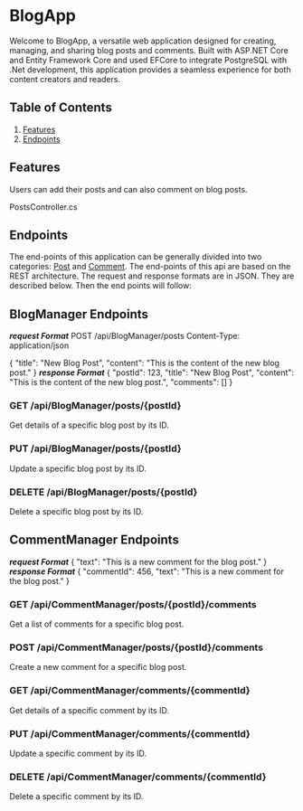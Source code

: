 
# BlogApp

Welcome to BlogApp, a versatile web application designed for creating, managing, and sharing blog posts and comments. Built with ASP.NET Core and Entity Framework Core and used EFCore to integrate PostgreSQL with .Net development, this application provides a seamless experience for both content creators and readers.


## Table of Contents
1. [Features](#features)
2. [Endpoints](#endpoints)

## Features
Users can add their posts and can also comment on blog posts.

 PostsController.cs

## Endpoints
The end-points of this application can be generally divided into two categories: [Post](#1-post) and [Comment](#2-comment).
The end-points of this api are based on the REST architecture. The request and response formats are in JSON. They are described below. Then the end points will follow:


## BlogManager Endpoints
***request Format***
POST /api/BlogManager/posts
Content-Type: application/json

{
  "title": "New Blog Post",
  "content": "This is the content of the new blog post."
}
***response Format***
{
  "postId": 123,
  "title": "New Blog Post",
  "content": "This is the content of the new blog post.",
  "comments": []
}
### GET /api/BlogManager/posts/{postId}
Get details of a specific blog post by its ID.

### PUT /api/BlogManager/posts/{postId}

Update a specific blog post by its ID.

### DELETE /api/BlogManager/posts/{postId}

Delete a specific blog post by its ID.

## CommentManager Endpoints

***request Format***
{
  "text": "This is a new comment for the blog post."
}
***response Format***
{
  "commentId": 456,
  "text": "This is a new comment for the blog post."
}
### GET /api/CommentManager/posts/{postId}/comments

Get a list of comments for a specific blog post.


### POST /api/CommentManager/posts/{postId}/comments

Create a new comment for a specific blog post.

### GET /api/CommentManager/comments/{commentId}

Get details of a specific comment by its ID.

### PUT /api/CommentManager/comments/{commentId}

Update a specific comment by its ID.

### DELETE /api/CommentManager/comments/{commentId}

Delete a specific comment by its ID.
